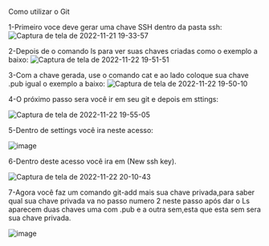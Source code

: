 Como utilizar o Git

1-Primeiro voce deve gerar uma chave SSH dentro da pasta ssh:
![Captura de tela de 2022-11-21 19-33-57](https://user-images.githubusercontent.com/112590440/203436721-502b0a63-7d31-4af4-9881-645f6e274a69.png)

2-Depois de o comando ls para ver suas chaves criadas como o exemplo a baixo:
![Captura de tela de 2022-11-22 19-51-51](https://user-images.githubusercontent.com/112590440/203437441-3512aaf2-ee7b-472d-acaa-daa25b27ebdc.png)

3-Com a chave gerada, use o comando cat e ao lado coloque sua chave .pub igual o exemplo a baixo:
![Captura de tela de 2022-11-22 19-50-10](https://user-images.githubusercontent.com/112590440/203437228-b2fc0b26-7a01-412a-bd7a-e7dafa9f30cc.png)

4-O próximo passo sera você ir em seu git e depois em sttings:

![Captura de tela de 2022-11-22 19-55-05](https://user-images.githubusercontent.com/112590440/203438412-774219d6-c707-4f44-b27a-0abe805c4301.png)

5-Dentro de settings você ira neste acesso:

![image](https://user-images.githubusercontent.com/112590440/203439359-805d61bf-7103-434c-bc06-736f7da4d60e.png)

6-Dentro deste acesso você ira em (New ssh key).

![Captura de tela de 2022-11-22 20-10-43](https://user-images.githubusercontent.com/112590440/203439841-529f850b-0354-40db-8b4c-33886bdb4aad.png)

7-Agora você faz um comando git-add mais sua chave privada,para saber qual sua chave privada va  no passo numero 2 neste passo após dar o Ls aparecem duas chaves uma com .pub e a outra sem,esta que esta sem sera sua chave privada.

![image](https://user-images.githubusercontent.com/112590440/203441444-5b6f3280-55b5-4b81-a86a-bd3fdd323f3b.png)




